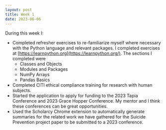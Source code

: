 ```yaml
---
layout: post
title: Week 1
date: 2023-06-06
---
```


During this week I:
* Completed refresher exercises to re-familiarize myself where necessary with the Python language and relevant packages. I completed exercises at [https://learnpython.org](https://learnpython.org/). The sections I completed were
    * Classes and Objects
    * Modules and Packages
    * NumPy Arrays
    * Pandas Basics
* Completed CITI ethical compliance training for research with human subjects.
* Started the application to apply for funding to the 2023 Tapia Conference and 2023 Grace Hopper Conference. My mentor and I think these conferences can be great opportunities.
* Used the Scholarcy Chrome extension to automatically generate summaries for the related work we have gathered for the Suicide Prevention project paper to be submitted to a 2023 conference.
